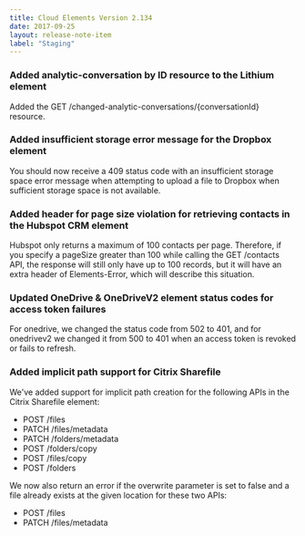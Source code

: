 ```yaml
---
title: Cloud Elements Version 2.134
date: 2017-09-25
layout: release-note-item
label: "Staging"
---
```


### Added analytic-conversation by ID resource to the Lithium element

Added the GET /changed-analytic-conversations/{conversationId} resource.

### Added insufficient storage error message for the Dropbox element

You should now receive a 409 status code with an insufficient storage space error message when attempting to upload a file to Dropbox when sufficient storage space is not available.

### Added header for page size violation for retrieving contacts in the Hubspot CRM element

Hubspot only returns a maximum of 100 contacts per page.
Therefore, if you specify a pageSize greater than 100 while calling the GET /contacts API, the response will still only have up to 100 records, but it will have an extra header of Elements-Error, which will describe this situation.

### Updated OneDrive & OneDriveV2 element status codes for access token failures
For onedrive, we changed the status code from 502 to 401, and for onedrivev2 we changed it from 500 to 401 when an access token is revoked or fails to refresh.

###  Added implicit path support for Citrix Sharefile

We've added support for implicit path creation for the following APIs in the Citrix Sharefile element:

* POST /files
* PATCH /files/metadata
* PATCH /folders/metadata
* POST /folders/copy
* POST /files/copy
* POST /folders

We now also return an error if the overwrite parameter is set to false and a file already exists at the given location for these two APIs:

* POST /files
* PATCH /files/metadata
